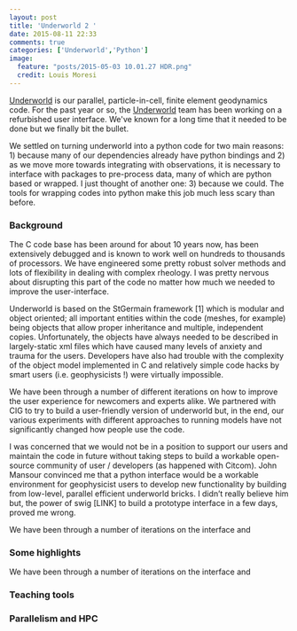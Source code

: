 ```yaml
---
layout: post
title: 'Underworld 2 '
date: 2015-08-11 22:33
comments: true
categories: ['Underworld','Python']
image:
  feature: "posts/2015-05-03 10.01.27 HDR.png"
  credit: Louis Moresi
---
```




[Underworld](www.facebook.com/underworldcode) is our parallel, particle-in-cell, finite element geodynamics code.  For the past year or so, the  [Underworld](www.facebook.com/underworldcode) team has been  working on a refurbished user interface. We've known for a long time that it needed to be done but we finally bit the bullet.

We settled on turning underworld into a python code for two main reasons: 1) because many of our dependencies already have python bindings and 2) as we move more towards integrating with observations, it is necessary to interface with packages to pre-process data, many of which are python based or wrapped. I just thought of another one: 3) because we could. The tools for wrapping codes into python make this job much less scary than before.

### Background

The C code base has been around for about 10 years now, has been extensively debugged and is known to work well on hundreds to thousands of processors. We have engineered some pretty robust solver methods and lots of flexibility in dealing with complex rheology. I was pretty nervous about disrupting this part of the code no matter how much we needed to improve the user-interface.

Underworld is based on the StGermain framework [1] which is modular and object oriented; all important entities within the code (meshes, for example) being objects that allow proper inheritance and multiple, independent copies. Unfortunately, the objects have always needed to be described in largely-static xml files which have caused many levels of anxiety and trauma for the users. Developers have also had trouble with the complexity of the object model implemented in C and relatively simple code hacks by smart users (i.e. geophysicists !) were virtually impossible.

We have been through a number of different iterations on how to improve the user experience for newcomers and experts alike. We partnered with CIG to try to build a user-friendly version of underworld but, in the end, our various experiments with different approaches to running models have not significantly changed how people use the code.

I was concerned that we would not be in a position to support our users and maintain the code in future without taking steps to build a workable open-source community of user / developers (as happened with Citcom). John Mansour convinced me that a python interface would be a workable environment for geophysicist users to develop new functionality by building from low-level, parallel efficient underworld bricks. I didn’t really believe him but, the power of swig [LINK] to build a prototype interface in a few days, proved me wrong.

We have been through a number of iterations on the interface and

### Some highlights

We have been through a number of iterations on the interface and

### Teaching tools

### Parallelism and HPC
